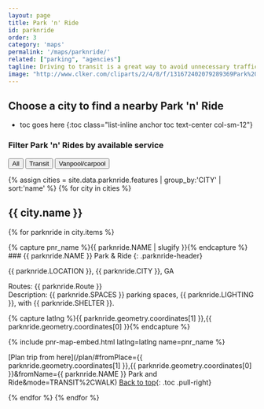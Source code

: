 ```yaml
---
layout: page
title: Park 'n' Ride
id: parknride
order: 3
category: 'maps'
permalink: '/maps/parknride/'
related: ["parking", "agencies"]
tagline: Driving to transit is a great way to avoid unnecessary traffic and save your sanity.  Find your closest Park 'n' Ride location here.
image: "http://www.clker.com/cliparts/2/4/8/f/131672402079289369Park%20and%20Ride.svg.hi.png"
---
```


<h2 class="row-heading">Choose a city to find a nearby Park 'n' Ride</h2>

* toc goes here
{:toc class="list-inline anchor toc text-center col-sm-12"}


<!-- <div markdown="0">
{% include forms/parknride-select.html scroll=true label=true %}
</div> -->
<div class="text-center">
  <h3>Filter Park 'n' Rides by available service</h3>
  <div class="btn-group" role="group" aria-label="Filter park and ride lots">
    <button id="all" class="btn btn-default filter active">All</button>
    <button id="has-routes" class="btn btn-default filter">Transit</button>
    <button id="no-routes" class="btn btn-default filter">Vanpool/carpool</button>
  </div>
</div>

{% assign cities = site.data.parknride.features | group_by:'CITY' | sort:'name' %}
{% for city in cities %}

## {{ city.name }}

{% for parknride in city.items %}

<div markdown="1" class="well {% if parknride.Route != null %}has-routes{% else %}no-routes{% endif %}">
{% capture pnr_name %}{{ parknride.NAME | slugify }}{% endcapture %}
### {{ parknride.NAME }} Park & Ride
{: .parknride-header}

{{ parknride.LOCATION }},
{{ parknride.CITY }}, GA  

Routes: {{ parknride.Route }}  
Description: {{ parknride.SPACES }} parking spaces, {{ parknride.LIGHTING }}, with {{ parknride.SHELTER }}.  


{% capture latlng %}{{ parknride.geometry.coordinates[1] }},{{ parknride.geometry.coordinates[0] }}{% endcapture %}

{% include pnr-map-embed.html latlng=latlng name=pnr_name %}

[Plan trip from here<i class="fa fa-arrow-circle-o-right left-5"></i>](/plan/#fromPlace={{ parknride.geometry.coordinates[1] }},{{ parknride.geometry.coordinates[0] }}&fromName={{ parknride.NAME }} Park and Ride&mode=TRANSIT%2CWALK)
[<i class="fa fa-long-arrow-up right-5"></i>Back to top](#){: .toc .pull-right}
</div>
{% endfor %}
{% endfor %}

<script type="text/javascript">
	window.onload = function(){
		$('.show-pnr').click(function(){
			console.log(this.id);
			var mapDiv = $(this).next('.pnr-static-map')
			var iframe = mapDiv.children();
			console.log(mapDiv)
			console.log(iframe)
			mapDiv.removeClass('hidden')
			iframe.attr('src', iframe.attr('data-src'));
		})
    $('.filter').click(function(){
			console.log(this.id);
      $('.filter').removeClass('active')
      $(this).addClass('active')
      if (this.id === 'no-routes') {
        $('.no-routes').show()
        $('.has-routes').hide()
      }
      else if (this.id === 'has-routes') {
        $('.has-routes').show()
        $('.no-routes').hide()
      }
      else if (this.id === 'all') {
        $('.has-routes').show()
        $('.no-routes').show()
      }

		})
	}
</script>
